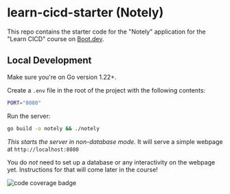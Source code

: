 # learn-cicd-starter (Notely)

This repo contains the starter code for the "Notely" application for the "Learn CICD" course on [Boot.dev](https://boot.dev).

## Local Development

Make sure you're on Go version 1.22+.

Create a `.env` file in the root of the project with the following contents:

```bash
PORT="8080"
```

Run the server:

```bash
go build -o notely && ./notely
```

*This starts the server in non-database mode.* It will serve a simple webpage at `http://localhost:8080`

You do *not* need to set up a database or any interactivity on the webpage yet. Instructions for that will come later in the course!

![code coverage badge](https://github.com/mzayniddin/learn-cicd-starter/actions/workflows/ci.yml/badge.svg)
